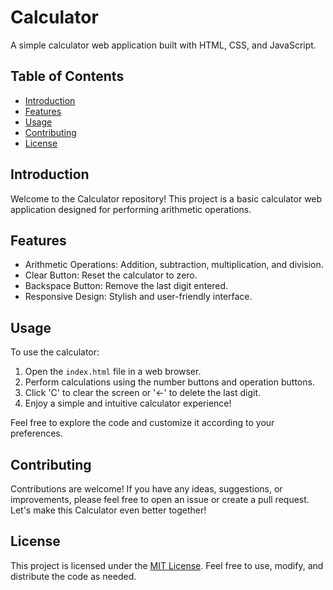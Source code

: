 # Calculator

A simple calculator web application built with HTML, CSS, and JavaScript.

## Table of Contents
- [Introduction](#introduction)
- [Features](#features)
- [Usage](#usage)
- [Contributing](#contributing)
- [License](#license)

## Introduction

Welcome to the Calculator repository! This project is a basic calculator web application designed for performing arithmetic operations.

## Features

- Arithmetic Operations: Addition, subtraction, multiplication, and division.
- Clear Button: Reset the calculator to zero.
- Backspace Button: Remove the last digit entered.
- Responsive Design: Stylish and user-friendly interface.

## Usage

To use the calculator:

1. Open the `index.html` file in a web browser.
2. Perform calculations using the number buttons and operation buttons.
3. Click 'C' to clear the screen or '←' to delete the last digit.
4. Enjoy a simple and intuitive calculator experience!

Feel free to explore the code and customize it according to your preferences.

## Contributing

Contributions are welcome! If you have any ideas, suggestions, or improvements, please feel free to open an issue or create a pull request. Let's make this Calculator even better together!

## License

This project is licensed under the [MIT License](LICENSE). Feel free to use, modify, and distribute the code as needed.
